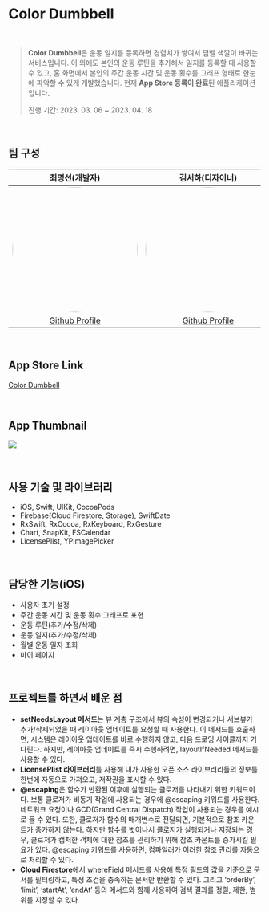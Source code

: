 # Color Dumbbell

<br/>

> **Color Dumbbell**은 운동 일지를 등록하면 경험치가 쌓여서 덤벨 색깔이 바뀌는 서비스입니다. 
> 이 외에도 본인의 운동 루틴을 추가해서 일지를 등록할 때 사용할 수 있고, 홈 화면에서 본인의 주간 운동 시간 및 운동 횟수를 그래프 형태로 한눈에 파악할 수 있게 개발했습니다. 현재 **App Store 등록이 완료**된 애플리케이션입니다.
>
> 진행 기간: 2023. 03. 06 ~ 2023. 04. 18

<br/>

## 팀 구성

|                        최명선(개발자)                        |                       김서하(디자이너)                       |
| :----------------------------------------------------------: | :----------------------------------------------------------: |
| <img src="https://avatars.githubusercontent.com/u/74762699?s=400&u=44a002eb9bfd2be6f192a6f994f9552d081060b8&v=4" width="250" height="250" style="border-radius: 50%;"/> | <img src="https://avatars.githubusercontent.com/u/88692742?v=4" width="250" height="250" style="border-radius: 50%;"/> |
|      [Github Profile](https://github.com/myungsun7782)       |        [Github Profile](https://github.com/jnuseoha)         |

<br/>

## App Store Link

[Color Dumbbell](https://apps.apple.com/kr/app/color-dumbbell/id6447961186)

<br/>

## App Thumbnail

![](https://github.com/myungsun7782/ColorDumbbell/assets/74762699/c8e84489-8caf-4f42-8bf5-d1dfa5c354d6)

<br/>

## 사용 기술 및 라이브러리

- iOS, Swift, UIKit, CocoaPods
- Firebase(Cloud Firestore, Storage), SwiftDate
- RxSwift, RxCocoa, RxKeyboard, RxGesture
- Chart, SnapKit, FSCalendar
- LicensePlist, YPImagePicker

<br/>

## 담당한 기능(iOS)

- 사용자 초기 설정
- 주간 운동 시간 및 운동 횟수 그래프로 표현
- 운동 루틴(추가/수정/삭제)
- 운동 일지(추가/수정/삭제)
- 월별 운동 일지 조회
- 마이 페이지

<br/>

## 프로젝트를 하면서 배운 점 

- **setNeedsLayout 메서드**는 뷰 계층 구조에서 뷰의 속성이 변경되거나 서브뷰가 추가/삭제되었을 때  레이아웃 업데이트를 요청할 때 사용한다. 이 메서드를 호출하면, 시스템은 레이아웃 업데이트를 바로 수행하지 않고, 다음 드로잉 사이클까지 기다린다. 하지만, 레이아웃 업데이트를 즉시 수행하려면, layoutIfNeeded 메서드를 사용할 수 있다.
- **LicensePlist 라이브러리**를 사용해 내가 사용한 오픈 소스 라이브러리들의 정보를 한번에 자동으로 가져오고, 저작권을 표시할 수 있다.
- **@escaping**은 함수가 반환된 이후에 실행되는 클로저를 나타내기 위한 키워드이다. 보통 클로저가 비동기 작업에 사용되는 경우에 @escaping 키워드를 사용한다. 네트워크 요청이나 GCD(Grand Central Dispatch) 작업이 사용되는 경우를 예시로 들 수 있다. 또한, 클로저가 함수의 매개변수로 전달되면, 기본적으로 참조 카운트가 증가하지 않는다. 하지만 함수를 벗어나서 클로저가 실행되거나 저장되는 경우, 클로저가 캡처한 객체에 대한 참조를 관리하기 위해 참조 카운트를 증가시킬 필요가 있다. @escaping 키워드를 사용하면, 컴파일러가 이러한 참조 관리를 자동으로 처리할 수 있다.
- **Cloud Firestore**에서 whereField 메서드를 사용해 특정 필드의 값을 기준으로 문서를 필터링하고, 특정 조건을 충족하는 문서만 반환할 수 있다. 그리고 ‘orderBy’, ‘limit’, ‘startAt’, ‘endAt’ 등의 메서드와 함께 사용하여 검색 결과를 정렬, 제한, 범위를 지정할 수 있다.